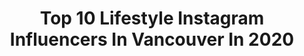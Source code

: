 ---
title: Top 10 Lifestyle Instagram Influencers In Vancouver In 2020
description: >-
  Find top lifestyle Instagram influencers in Vancouver in 2020. Most popular hashtags: #nature #artofvisuals #homeinspo #sponsored.
platform: Instagram
profiles:
  - username: "kelseyrmizon"
    fullname: >-
      KELS ❁ | content creator
    location: "Canada"
    followers: 10956
    engagement: 484
    commentsToLikes: 0.101260
    id: ck6u6teykhmcq0j717wzyvz49
    verified: false
    hashtags: "#femalefamily, #loungeunderwear, #ecoswim, #riotbabe"
  - username: "mahtab_haghighi"
    fullname: >-
      Mahtab H
    location: "Canada"
    followers: 7162
    engagement: 504
    commentsToLikes: 0.058002
    id: ck14ggbi952yv0i19vz1dw3ui
    verified: false
    hashtags: "#north, #singing, #annabelle, #britishcolumbia"
  - username: "eyeroam"
    fullname: >-
      Sterling Lorence
    location: "Canada"
    followers: 26403
    engagement: 577
    commentsToLikes: 0.014618
    id: ck0tt3olf10pz0i19hk925e8i
    verified: false
    hashtags: "#longlivechainsaw, #thenorthshore, #militaryclearance, #returntoearth"
  - username: "iife_i"
    fullname: >-
      𝕀𝔽𝔼 𝕀ℝ𝔸ℕ𝕃𝕆𝕐𝔼
    location: "Canada"
    followers: 30027
    engagement: 509
    commentsToLikes: 0.062305
    id: ck55ja936wlss0i11re5zx7ea
    verified: false
    hashtags: "#acnefree, #stayhomestaysafe, #absolutelynofilter, #noeditsneeded"
  - username: "bethanygillatt"
    fullname: >-
      Beth Gillatt
    location: "Canada"
    followers: 3619
    engagement: 1082
    commentsToLikes: 0.137007
    id: ckap3j6nq37ul0i785qhyveeh
    verified: false
    hashtags: "#evio"
  - username: "wong.jpg"
    fullname: >-
      Michelle
    location: "Canada"
    followers: 27241
    engagement: 122
    commentsToLikes: 0.047317
    id: ck138ado3fa5n0i19m5gbbukv
    verified: false
    hashtags: "#off5thcanada, #iwd2020, #workfromhome, #wfh"
  - username: "itsbigben"
    fullname: >-
      Benjamin Prescott
    location: "Canada"
    followers: 406799
    engagement: 327
    commentsToLikes: 0.016596
    id: ck0tvpilrcabk0i19v1younls
    verified: false
    hashtags: "#keepexploring, #waterfall, #nature, #discoverearth"
  - username: "lifeisbetterathome"
    fullname: >-
      Judy Dill
    location: "Canada"
    followers: 30599
    engagement: 115
    commentsToLikes: 0.166439
    id: ck6twb2j8qzys0j71kt49btll
    verified: false
    hashtags: "#pier1love, #ltkshoecrush, #kitchenrefresh, #entrywaybench"
  - username: "baileymarshall"
    fullname: >-
      BAI
    location: "Canada"
    followers: 14126
    engagement: 285
    commentsToLikes: 0.066505
    id: ck5q9e843anz20i11v0fluzs1
    verified: false
    hashtags: "#homelovers, #homedecorinspo, #homedecorlovers, #decorlovers"
  - username: "dreamboxcreations"
    fullname: >-
      DreamBox Creations
    location: "Canada"
    followers: 17353
    engagement: 506
    commentsToLikes: 0.005128
    id: ck5qa6pv3etyr0i118m5nmhkj
    verified: false
    hashtags: "#photography, #couple, #pictureoftheday, #bridal"
---